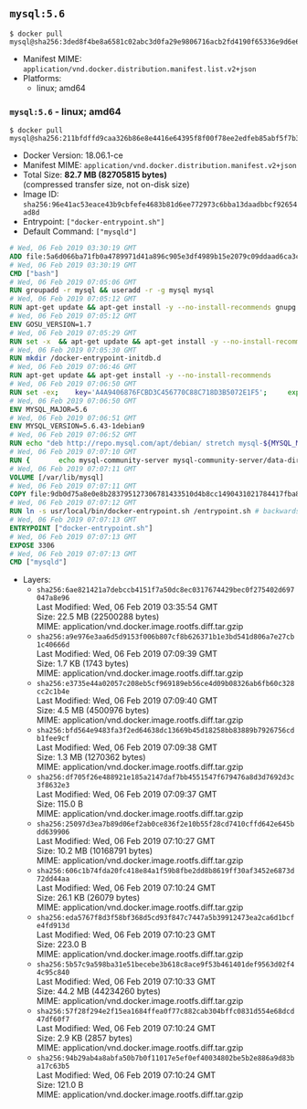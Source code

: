 ## `mysql:5.6`

```console
$ docker pull mysql@sha256:3ded8f4be8a6581c02abc3d0fa29e9806716acb2fd4190f65336e9d6e61f5b9c
```

-	Manifest MIME: `application/vnd.docker.distribution.manifest.list.v2+json`
-	Platforms:
	-	linux; amd64

### `mysql:5.6` - linux; amd64

```console
$ docker pull mysql@sha256:211bfdffd9caa326b86e8e4416e64395f8f00f78ee2edfeb85abf5f7b33e1cc5
```

-	Docker Version: 18.06.1-ce
-	Manifest MIME: `application/vnd.docker.distribution.manifest.v2+json`
-	Total Size: **82.7 MB (82705815 bytes)**  
	(compressed transfer size, not on-disk size)
-	Image ID: `sha256:96e41ac53eace43b9cbfefe4683b81d6ee772973c6bba13daadbbcf92654ad8d`
-	Entrypoint: `["docker-entrypoint.sh"]`
-	Default Command: `["mysqld"]`

```dockerfile
# Wed, 06 Feb 2019 03:30:19 GMT
ADD file:5a6d066ba71fb0a4789971d41a896c905e3df4989b15e2079c09ddaad6ca3ccd in / 
# Wed, 06 Feb 2019 03:30:19 GMT
CMD ["bash"]
# Wed, 06 Feb 2019 07:05:06 GMT
RUN groupadd -r mysql && useradd -r -g mysql mysql
# Wed, 06 Feb 2019 07:05:12 GMT
RUN apt-get update && apt-get install -y --no-install-recommends gnupg dirmngr && rm -rf /var/lib/apt/lists/*
# Wed, 06 Feb 2019 07:05:12 GMT
ENV GOSU_VERSION=1.7
# Wed, 06 Feb 2019 07:05:29 GMT
RUN set -x 	&& apt-get update && apt-get install -y --no-install-recommends ca-certificates wget && rm -rf /var/lib/apt/lists/* 	&& wget -O /usr/local/bin/gosu "https://github.com/tianon/gosu/releases/download/$GOSU_VERSION/gosu-$(dpkg --print-architecture)" 	&& wget -O /usr/local/bin/gosu.asc "https://github.com/tianon/gosu/releases/download/$GOSU_VERSION/gosu-$(dpkg --print-architecture).asc" 	&& export GNUPGHOME="$(mktemp -d)" 	&& gpg --batch --keyserver ha.pool.sks-keyservers.net --recv-keys B42F6819007F00F88E364FD4036A9C25BF357DD4 	&& gpg --batch --verify /usr/local/bin/gosu.asc /usr/local/bin/gosu 	&& gpgconf --kill all 	&& rm -rf "$GNUPGHOME" /usr/local/bin/gosu.asc 	&& chmod +x /usr/local/bin/gosu 	&& gosu nobody true 	&& apt-get purge -y --auto-remove ca-certificates wget
# Wed, 06 Feb 2019 07:05:30 GMT
RUN mkdir /docker-entrypoint-initdb.d
# Wed, 06 Feb 2019 07:06:46 GMT
RUN apt-get update && apt-get install -y --no-install-recommends 		pwgen 		perl 	&& rm -rf /var/lib/apt/lists/*
# Wed, 06 Feb 2019 07:06:50 GMT
RUN set -ex; 	key='A4A9406876FCBD3C456770C88C718D3B5072E1F5'; 	export GNUPGHOME="$(mktemp -d)"; 	gpg --batch --keyserver ha.pool.sks-keyservers.net --recv-keys "$key"; 	gpg --batch --export "$key" > /etc/apt/trusted.gpg.d/mysql.gpg; 	gpgconf --kill all; 	rm -rf "$GNUPGHOME"; 	apt-key list > /dev/null
# Wed, 06 Feb 2019 07:06:50 GMT
ENV MYSQL_MAJOR=5.6
# Wed, 06 Feb 2019 07:06:51 GMT
ENV MYSQL_VERSION=5.6.43-1debian9
# Wed, 06 Feb 2019 07:06:52 GMT
RUN echo "deb http://repo.mysql.com/apt/debian/ stretch mysql-${MYSQL_MAJOR}" > /etc/apt/sources.list.d/mysql.list
# Wed, 06 Feb 2019 07:07:10 GMT
RUN { 		echo mysql-community-server mysql-community-server/data-dir select ''; 		echo mysql-community-server mysql-community-server/root-pass password ''; 		echo mysql-community-server mysql-community-server/re-root-pass password ''; 		echo mysql-community-server mysql-community-server/remove-test-db select false; 	} | debconf-set-selections 	&& apt-get update && apt-get install -y mysql-server="${MYSQL_VERSION}" && rm -rf /var/lib/apt/lists/* 	&& rm -rf /var/lib/mysql && mkdir -p /var/lib/mysql /var/run/mysqld 	&& chown -R mysql:mysql /var/lib/mysql /var/run/mysqld 	&& chmod 777 /var/run/mysqld 	&& find /etc/mysql/ -name '*.cnf' -print0 		| xargs -0 grep -lZE '^(bind-address|log)' 		| xargs -rt -0 sed -Ei 's/^(bind-address|log)/#&/' 	&& echo '[mysqld]\nskip-host-cache\nskip-name-resolve' > /etc/mysql/conf.d/docker.cnf
# Wed, 06 Feb 2019 07:07:11 GMT
VOLUME [/var/lib/mysql]
# Wed, 06 Feb 2019 07:07:11 GMT
COPY file:9db0d75a8e0e8b283795127306781433510d4b8cc1490431021784417fba8d1d in /usr/local/bin/ 
# Wed, 06 Feb 2019 07:07:12 GMT
RUN ln -s usr/local/bin/docker-entrypoint.sh /entrypoint.sh # backwards compat
# Wed, 06 Feb 2019 07:07:13 GMT
ENTRYPOINT ["docker-entrypoint.sh"]
# Wed, 06 Feb 2019 07:07:13 GMT
EXPOSE 3306
# Wed, 06 Feb 2019 07:07:13 GMT
CMD ["mysqld"]
```

-	Layers:
	-	`sha256:6ae821421a7debccb4151f7a50dc8ec0317674429bec0f275402d697047a8e96`  
		Last Modified: Wed, 06 Feb 2019 03:35:54 GMT  
		Size: 22.5 MB (22500288 bytes)  
		MIME: application/vnd.docker.image.rootfs.diff.tar.gzip
	-	`sha256:a9e976e3aa6d5d9153f006b807cf8b626371b1e3bd541d806a7e27cb1c40666d`  
		Last Modified: Wed, 06 Feb 2019 07:09:39 GMT  
		Size: 1.7 KB (1743 bytes)  
		MIME: application/vnd.docker.image.rootfs.diff.tar.gzip
	-	`sha256:e3735e44a02057c208eb5cf969189eb56ce4d09b08326ab6fb60c328cc2c1b4e`  
		Last Modified: Wed, 06 Feb 2019 07:09:40 GMT  
		Size: 4.5 MB (4500976 bytes)  
		MIME: application/vnd.docker.image.rootfs.diff.tar.gzip
	-	`sha256:bfd564e9483fa3f2ed64638dc13669b45d18258bb83889b7926756cdb1fee9cf`  
		Last Modified: Wed, 06 Feb 2019 07:09:38 GMT  
		Size: 1.3 MB (1270362 bytes)  
		MIME: application/vnd.docker.image.rootfs.diff.tar.gzip
	-	`sha256:df705f26e488921e185a2147daf7bb4551547f679476a8d3d7692d3c3f8632e3`  
		Last Modified: Wed, 06 Feb 2019 07:09:37 GMT  
		Size: 115.0 B  
		MIME: application/vnd.docker.image.rootfs.diff.tar.gzip
	-	`sha256:25097d3ea7b89d06ef2ab0ce836f2e10b55f28cd7410cffd642e645bdd639906`  
		Last Modified: Wed, 06 Feb 2019 07:10:27 GMT  
		Size: 10.2 MB (10168791 bytes)  
		MIME: application/vnd.docker.image.rootfs.diff.tar.gzip
	-	`sha256:606c1b74fda20fc418e84a1f59b8fbe2dd8b8619ff30af3452e6873d72dd44aa`  
		Last Modified: Wed, 06 Feb 2019 07:10:24 GMT  
		Size: 26.1 KB (26079 bytes)  
		MIME: application/vnd.docker.image.rootfs.diff.tar.gzip
	-	`sha256:eda5767f8d3f58bf368d5cd93f847c7447a5b39912473ea2ca6d1bcfe4fd913d`  
		Last Modified: Wed, 06 Feb 2019 07:10:23 GMT  
		Size: 223.0 B  
		MIME: application/vnd.docker.image.rootfs.diff.tar.gzip
	-	`sha256:5b57c9a598ba31e51becebe3b618c8ace9f53b461401def9563d02f44c95c840`  
		Last Modified: Wed, 06 Feb 2019 07:10:33 GMT  
		Size: 44.2 MB (44234260 bytes)  
		MIME: application/vnd.docker.image.rootfs.diff.tar.gzip
	-	`sha256:57f28f294e2f15ea1684ffea0f77c882cab304bffc0831d554e68dcd47df60f7`  
		Last Modified: Wed, 06 Feb 2019 07:10:24 GMT  
		Size: 2.9 KB (2857 bytes)  
		MIME: application/vnd.docker.image.rootfs.diff.tar.gzip
	-	`sha256:94b29ab4a8abfa50b7b0f11017e5ef0ef40034802be5b2e886a9d83ba17c63b5`  
		Last Modified: Wed, 06 Feb 2019 07:10:24 GMT  
		Size: 121.0 B  
		MIME: application/vnd.docker.image.rootfs.diff.tar.gzip
